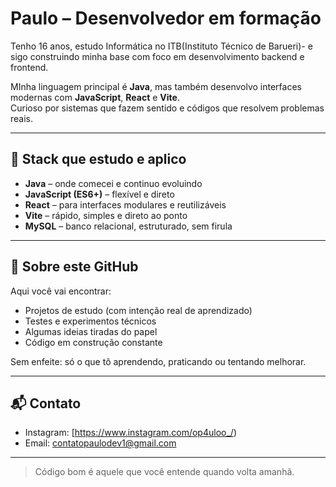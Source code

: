 # Paulo – Desenvolvedor em formação

Tenho 16 anos, estudo Informática no ITB(Instituto Técnico de Barueri)- e sigo construindo minha base com foco em desenvolvimento backend e frontend.

MInha linguagem principal  é **Java**, mas também desenvolvo interfaces modernas com **JavaScript**, **React** e **Vite**.  
Curioso por sistemas que fazem sentido e códigos que resolvem problemas reais.

---

## 🔧 Stack que estudo e aplico

- **Java** – onde comecei e continuo evoluindo
- **JavaScript (ES6+)** – flexível e direto
- **React** – para interfaces modulares e reutilizáveis
- **Vite** – rápido, simples e direto ao ponto
- **MySQL** – banco relacional, estruturado, sem firula

---

## 📁 Sobre este GitHub

Aqui você vai encontrar:

- Projetos de estudo (com intenção real de aprendizado)
- Testes e experimentos técnicos
- Algumas ideias tiradas do papel
- Código em construção constante

Sem enfeite: só o que tô aprendendo, praticando ou tentando melhorar.

---

## 📬 Contato

- Instagram: [https://www.instagram.com/op4uloo_/)
- Email: contatopaulodev1@gmail.com

---

> Código bom é aquele que você entende quando volta amanhã.

